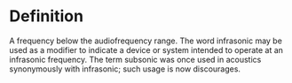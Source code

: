 # Definition

A frequency below the audiofrequency range. The word infrasonic may be
used as a modifier to indicate a device or system intended to operate at
an infrasonic frequency. The term subsonic was once used in acoustics
synonymously with infrasonic; such usage is now discourages.
